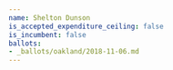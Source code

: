 ```yaml
---
name: Shelton Dunson
is_accepted_expenditure_ceiling: false
is_incumbent: false
ballots:
- _ballots/oakland/2018-11-06.md
---
```

